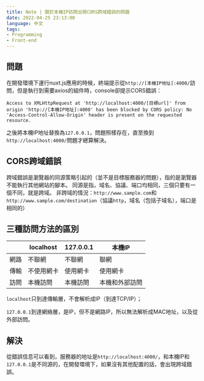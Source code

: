 ```yaml
---
title: Note | 關於本機IP訪問出現CORS跨域錯誤的問題
date: 2022-04-25 23:13:00
language: 中文
tags:
- Programming
- Front-end
---
```


## 問題
在開發環境下運行nuxt.js應用的時候，終端提示從`http://[本機IP地址]:4000/`訪問，但是執行到需要axios的組件時，console卻提示CORS錯誤：
```
Access to XMLHttpRequest at 'http://localhost:4000/[目標url]' from origin 'http://[本機IP地址]:4000' has been blocked by CORS policy: No 'Access-Control-Allow-Origin' header is present on the requested resource.
```

之後將本機IP地址替換為`127.0.0.1`，問題照樣存在，直至換到`http://localhost:4000/`問題才總算解決。

## CORS跨域錯誤
跨域錯誤是瀏覽器的同源策略引起的（並不是目標服務器的問題），指的是瀏覽器不能執行其他網站的腳本。
同源是指，域名、協議、端口均相同，三個只要有一個不同，就是跨域。
非跨域的情況：`http://www.sample.com`和`http://www.sample.com/destination`（協議`http`，域名（包括子域名），端口是相同的）

## 三種訪問方法的區別

|      | localhost  | 127.0.0.1 | 本機IP         |
|------|------------|-----------|----------------|
| 網路 | 不聯網     | 不聯網    | 聯網           |
| 傳輸 | 不使用網卡 | 使用網卡  | 使用網卡       |
| 訪問 | 本機訪問   | 本機訪問  | 本機和外部訪問 |

`localhost`只到達傳輸層，不會解析成IP（到達TCP/IP）；

`127.0.0.1`到達網絡層，是IP，但不是網路IP，所以無法解析成MAC地址，以及從外部訪問。

## 解決
從錯誤信息可以看到，服務器的地址是`http://localhost:4000/`，和本機IP和`127.0.0.1`是不同源的，在開發環境下，如果沒有其他配置的話，會出現跨域錯誤。




